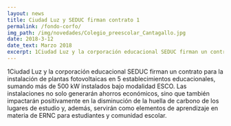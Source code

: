 ```yaml
---
layout: news
title: Ciudad Luz y SEDUC firman contrato 1
permalink: /fondo-corfo/
img_path: /img/novedades/Colegio_preescolar_Cantagallo.jpg
date: 2018-3-12
date_text: Marzo 2018
excerpt: 1Ciudad Luz y la corporación educacional SEDUC firman un contrato para la instalación de plantas fotovoltaicas en 5 establecimientos educacionales...
---
```

1Ciudad Luz y la corporación educacional SEDUC firman un contrato para la instalación de plantas fotovoltaicas en 5 establecimientos educacionales, sumando más de 500 kW instalados bajo modalidad ESCO. Las instalaciones no solo generarán ahorros económicos, sino que también impactarán positivamente en la disminución de la huella de carbono de los lugares de estudio y, además, servirán como elementos de aprendizaje en materia de ERNC para estudiantes y comunidad escolar.
